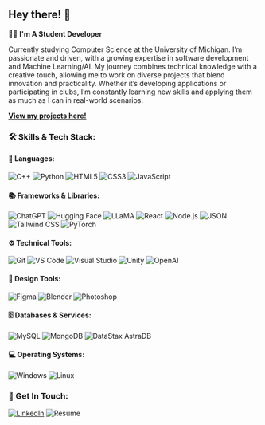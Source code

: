 ## Hey there! 👋

👨‍🎓 **I'm A Student Developer**

Currently studying Computer Science at the University of Michigan. I’m passionate and driven, with a growing expertise in software development and Machine Learning/AI. My journey combines technical knowledge with a creative touch, allowing me to work on diverse projects that blend innovation and practicality. Whether it’s developing applications or participating in clubs, I’m constantly learning new skills and applying them as much as I can in real-world scenarios.

[**View my projects here!**](https://github.com/moechami?tab=repositories)

### 🛠 Skills & Tech Stack:

#### 🚀 Languages:
![C++](https://img.shields.io/badge/-C++-00599C?style=flat&logo=c%2B%2B&logoColor=white)
![Python](https://img.shields.io/badge/-Python-3776AB?style=flat&logo=python&logoColor=white)
![HTML5](https://img.shields.io/badge/-HTML5-E34F26?style=flat&logo=html5&logoColor=white)
![CSS3](https://img.shields.io/badge/-CSS3-1572B6?style=flat&logo=css3)
![JavaScript](https://img.shields.io/badge/-JavaScript-F7DF1E?style=flat&logo=javascript&logoColor=black)

#### 📚 Frameworks & Libraries:
![ChatGPT](https://img.shields.io/badge/-ChatGPT-412991?style=flat&logo=openai&logoColor=white)
![Hugging Face](https://img.shields.io/badge/-Hugging%20Face-FFB000?style=flat&logo=huggingface&logoColor=white)
![LLaMA](https://img.shields.io/badge/-LLaMA-FFA500?style=flat&logo=llama&logoColor=white)
![React](https://img.shields.io/badge/-React-61DAFB?style=flat&logo=react&logoColor=white)
![Node.js](https://img.shields.io/badge/-Node.js-339933?style=flat&logo=nodedotjs&logoColor=white)
![JSON](https://img.shields.io/badge/-JSON-000000?style=flat&logo=json&logoColor=white)
![Tailwind CSS](https://img.shields.io/badge/-Tailwind%20CSS-06B6D4?style=flat&logo=tailwindcss&logoColor=white)
![PyTorch](https://img.shields.io/badge/-PyTorch-EE4C2C?style=flat&logo=pytorch&logoColor=white)

#### ⚙️ Technical Tools:
![Git](https://img.shields.io/badge/-Git-F05032?style=flat&logo=git&logoColor=white)
![VS Code](https://img.shields.io/badge/-VS%20Code-007ACC?style=flat&logo=visualstudiocode&logoColor=white)
![Visual Studio](https://img.shields.io/badge/-Visual%20Studio-5C2D91?style=flat&logo=visualstudio&logoColor=white)
![Unity](https://img.shields.io/badge/-Unity-000000?style=flat&logo=unity&logoColor=white)
![OpenAI](https://img.shields.io/badge/-OpenAI-412991?style=flat&logo=openai&logoColor=white)

#### 🎨 Design Tools:
![Figma](https://img.shields.io/badge/-Figma-F24E1E?style=flat&logo=figma&logoColor=white)
![Blender](https://img.shields.io/badge/-Blender-F5792A?style=flat&logo=blender&logoColor=white)
![Photoshop](https://img.shields.io/badge/-Adobe%20Photoshop-31A8FF?style=flat&logo=adobephotoshop&logoColor=white)

#### 🗄 Databases & Services:
![MySQL](https://img.shields.io/badge/-MySQL-4479A1?style=flat&logo=mysql&logoColor=white)
![MongoDB](https://img.shields.io/badge/-MongoDB-47A248?style=flat&logo=mongodb&logoColor=white)
![DataStax AstraDB](https://img.shields.io/badge/-DataStax%20AstraDB-29A0DB?style=flat&logo=datastax&logoColor=white)

#### 💻 Operating Systems:
![Windows](https://img.shields.io/badge/-Windows-0078D6?style=flat&logo=windows&logoColor=white)
![Linux](https://img.shields.io/badge/-Linux-FCC624?style=flat&logo=linux&logoColor=black)

### 💼 Get In Touch:
[![LinkedIn](https://img.shields.io/badge/-LinkedIn-0A66C2?style=flat&logo=linkedin&logoColor=white)](https://www.linkedin.com/in/your-profile)
![Resume](https://img.shields.io/badge/-Resume-000000?style=flat&logo=googledrive&logoColor=white) <!-- Link your resume in the markdown -->
